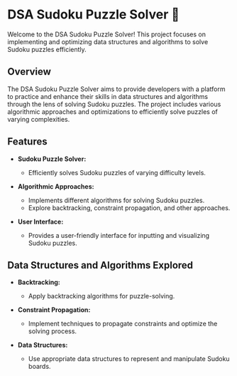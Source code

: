 # DSA Sudoku Puzzle Solver 🧩

Welcome to the DSA Sudoku Puzzle Solver! This project focuses on implementing and optimizing data structures and algorithms to solve Sudoku puzzles efficiently.

## Overview

The DSA Sudoku Puzzle Solver aims to provide developers with a platform to practice and enhance their skills in data structures and algorithms through the lens of solving Sudoku puzzles. The project includes various algorithmic approaches and optimizations to efficiently solve puzzles of varying complexities.

## Features

- **Sudoku Puzzle Solver:**
  - Efficiently solves Sudoku puzzles of varying difficulty levels.

- **Algorithmic Approaches:**
  - Implements different algorithms for solving Sudoku puzzles.
  - Explore backtracking, constraint propagation, and other approaches.

- **User Interface:**
  - Provides a user-friendly interface for inputting and visualizing Sudoku puzzles.

## Data Structures and Algorithms Explored

- **Backtracking:**
  - Apply backtracking algorithms for puzzle-solving.

- **Constraint Propagation:**
  - Implement techniques to propagate constraints and optimize the solving process.

- **Data Structures:**
  - Use appropriate data structures to represent and manipulate Sudoku boards.
